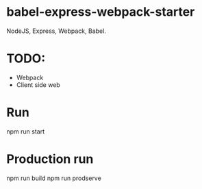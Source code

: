 # babel-express-webpack-starter

NodeJS, Express, Webpack, Babel.

# TODO:

* Webpack
* Client side web

# Run

npm run start

# Production run

npm run build
npm run prodserve
